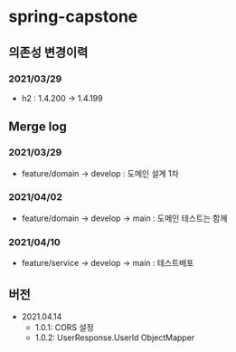# spring-capstone

## 의존성 변경이력
### 2021/03/29
- h2 : 1.4.200 -> 1.4.199

## Merge log
### 2021/03/29
- feature/domain -> develop : 도메인 설계 1차
### 2021/04/02
- feature/domain -> develop -> main : 도메인 테스트는 함께
### 2021/04/10
- feature/service -> develop -> main : 테스트배포

## 버전
- 2021.04.14
  - 1.0.1: CORS 설정
  - 1.0.2: UserResponse.UserId ObjectMapper
